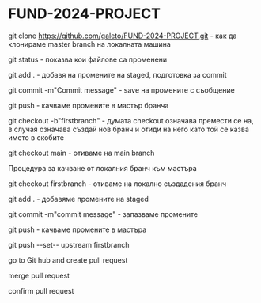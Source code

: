 # FUND-2024-PROJECT
git clone https://github.com/galeto/FUND-2024-PROJECT.git - как да клонираме master branch на локалната машина

git status - показва кои файлове са променени

git add . - добавя на промените на staged, подготовка за commit

git commit -m"Commit message" - save на промените с съобщение

git push  -  качваме промените в мастър бранча

git checkout -b"firstbranch" - думата checkout означава премести се на, в случая означава създай нов бранч и отиди на него като той се казва името в скобитe


git checkout main  - отиваме на main branch


Процедура за качване от локалния бранч към мастъра

git checkout firstbranch - отиваме на локално създадения бранч

git add . - добавяме промените на staged

git commit -m"commit message" - запазваме промените

git push - качваме промените в мастъра

git push --set-- upstream firstbranch

go to Git hub and create pull request

merge pull request

confirm pull request





